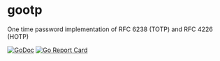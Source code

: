 # gootp
One time password implementation of RFC 6238 (TOTP) and RFC 4226 (HOTP)

[![GoDoc](https://godoc.org/github.com/jcmturner/gootp?status.svg)](https://godoc.org/github.com/jcmturner/gootp) [![Go Report Card](https://goreportcard.com/badge/github.com/jcmturner/gootp)](https://goreportcard.com/report/github.com/jcmturner/gootp)


